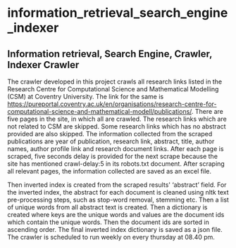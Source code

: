 # information_retrieval_search_engine_indexer
Information retrieval, Search Engine, Crawler, Indexer
Crawler
-------
The crawler developed in this project crawls all research links listed in the Research Centre for Computational Science and Mathematical Modelling (CSM) at Coventry University. The link for the same is https://pureportal.coventry.ac.uk/en/organisations/research-centre-for-computational-science-and-mathematical-modell/publications/. There are five pages in the site, in which all are crawled. The research links which are not related to CSM are skipped. Some research links which has no abstract provided are also skipped. The  information collected from the scraped publications are year of publication, research link, abstract, title, author names, author profile link and research document links. After each page is scraped, five seconds delay is provided for the next scrape because the site has mentioned crawl-delay:5 in its robots.txt document. After scraping all relevant pages, the information collected are saved as an excel file. 

Then inverted index is created from the scraped results' ‘abstract’ field. For the inverted index, the abstract for each document is cleaned using nltk text pre-processing steps, such as stop-word removal, stemming etc. Then a list of unique words from all abstract text is created. Then a dictionary is created where keys are the unique words and values are the document ids which contain the unique words. Then the document ids are sorted in ascending order. The final inverted index dictionary is saved as a json file. The crawler is scheduled to run weekly  on every thursday at 08.40 pm.     
